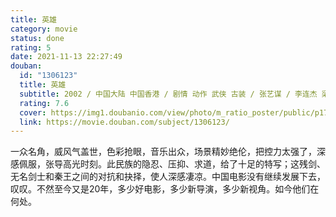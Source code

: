 ```yaml
---
title: 英雄
category: movie
status: done
rating: 5
date: 2021-11-13 22:27:49
douban:
  id: "1306123"
  title: 英雄
  subtitle: 2002 / 中国大陆 中国香港 / 剧情 动作 武侠 古装 / 张艺谋 / 李连杰 梁朝伟
  rating: 7.6
  cover: https://img1.doubanio.com/view/photo/m_ratio_poster/public/p1774548839.jpg
  link: https://movie.douban.com/subject/1306123/
---
```


一众名角，威风气盖世，色彩抢眼，音乐出众，场景精妙绝伦，把控力太强了，深感佩服，张导高光时刻。此民族的隐忍、压抑、求道，给了十足的特写；这残剑、无名剑士和秦王之间的对抗和抉择，使人深感凄凉。中国电影没有继续发展下去，叹叹。不然至今又是20年，多少好电影，多少新导演，多少新视角。如今他们在何处。